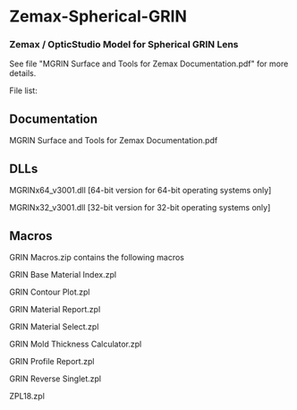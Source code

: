 # Zemax-Spherical-GRIN
### Zemax / OpticStudio Model for Spherical GRIN Lens

See file "MGRIN Surface and Tools for Zemax Documentation.pdf" for more details.

File list:
## Documentation
MGRIN Surface and Tools for Zemax Documentation.pdf

## DLLs
MGRINx64_v3001.dll [64-bit version for 64-bit operating systems only]

MGRINx32_v3001.dll [32-bit version for 32-bit operating systems only]

## Macros
GRIN Macros.zip contains the following macros

GRIN Base Material Index.zpl

GRIN Contour Plot.zpl

GRIN Material Report.zpl

GRIN Material Select.zpl

GRIN Mold Thickness Calculator.zpl

GRIN Profile Report.zpl

GRIN Reverse Singlet.zpl

ZPL18.zpl
